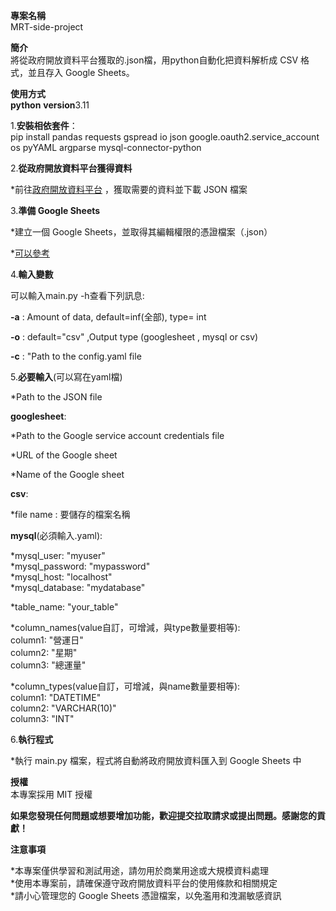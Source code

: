 **專案名稱**  
MRT-side-project

**簡介**  
將從政府開放資料平台獲取的.json檔，用python自動化把資料解析成 CSV 格式，並且存入 Google Sheets。


**使用方式**  
**python**  **version**3.11

1.**安裝相依套件**：  
pip install pandas requests gspread io json google.oauth2.service_account os pyYAML argparse mysql-connector-python

2.**從政府開放資料平台獲得資料**  

*前往[政府開放資料平台](https://data.gov.tw)  ，獲取需要的資料並下載 JSON 檔案

3.**準備 Google Sheets**  

*建立一個 Google Sheets，並取得其編輯權限的憑證檔案（.json）  
  
*[可以參考](https://www.learncodewithmike.com/2020/08/python-write-to-google-sheet.html)  

4.**輸入變數**  

可以輸入main.py -h查看下列訊息:  

**-a** : Amount of data, default=inf(全部), type= int  

**-o** : default="csv" ,Output type (googlesheet , mysql or csv)  

**-c** : "Path to the config.yaml file

5.**必要輸入**(可以寫在yaml檔)  

*Path to the JSON file  

**googlesheet**:  

*Path to the Google service account credentials file  

*URL of the Google sheet  

*Name of the Google sheet  

**csv**: 

*file name : 要儲存的檔案名稱

**mysql**(必須輸入.yaml):  

*mysql_user: "myuser"  
*mysql_password: "mypassword"  
*mysql_host: "localhost"  
*mysql_database: "mydatabase"

*table_name: "your_table"

*column_names(value自訂，可增減，與type數量要相等):  
  column1: "營運日"  
  column2: "星期"  
  column3: "總運量"  

*column_types(value自訂，可增減，與name數量要相等):  
  column1: "DATETIME"  
  column2: "VARCHAR(10)"  
  column3: "INT"  


6.**執行程式**  

*執行 main.py 檔案，程式將自動將政府開放資料匯入到 Google Sheets 中


**授權**  
本專案採用 MIT 授權


**如果您發現任何問題或想要增加功能，歡迎提交拉取請求或提出問題。感謝您的貢獻！**

**注意事項**  

*本專案僅供學習和測試用途，請勿用於商業用途或大規模資料處理  
*使用本專案前，請確保遵守政府開放資料平台的使用條款和相關規定  
*請小心管理您的 Google Sheets 憑證檔案，以免濫用和洩漏敏感資訊
